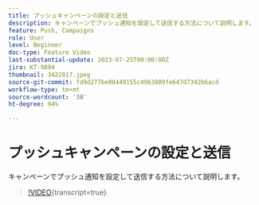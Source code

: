 ```yaml
---
title: プッシュキャンペーンの設定と送信
description: キャンペーンでプッシュ通知を設定して送信する方法について説明します。
feature: Push, Campaigns
role: User
level: Beginner
doc-type: Feature Video
last-substantial-update: 2023-07-25T00:00:00Z
jira: KT-9894
thumbnail: 3422017.jpeg
source-git-commit: fd9d277be00449155c49b3809fe647d7342b6acd
workflow-type: tm+mt
source-wordcount: '38'
ht-degree: 94%

---
```



# プッシュキャンペーンの設定と送信

キャンペーンでプッシュ通知を設定して送信する方法について説明します。

>[!VIDEO](https://video.tv.adobe.com/v/3422017/?learn=on){transcript=true}
